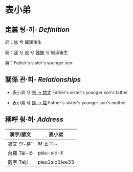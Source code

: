 # 表小弟
## 定義 딍-끼- _Definition_
詳：[姑](member12.md) 兮 細漢後生

簡：[我](member1.md) 兮 [爸](member2.md) 兮 [姊妹](member12.md) 兮 細漢後生

英：Father's sister's younger son

## 關係 관·희- _Relationships_

- 表小弟 兮 [爸 → 姑丈](member43.md) Father's sister's younger son's father

- 表小弟 兮 [媽 → 姑](member12.md) Father's sister's younger son's mother



## 稱呼 칑·허· _Address_

漢字/諺文 | 表小弟
--- | ---
諺文 깐-뿐ˆ | ᄇᆤˊ쇼ˊ디-
台羅 Tâi-lô | piáu-sió-tī
戴字 Taiji | piau1sio1tee33


